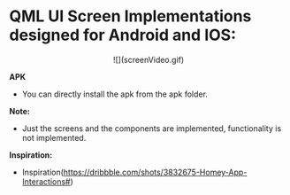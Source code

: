 # **QML UI Screen Implementations designed for Android and IOS:**

<p align="center">
![](screenVideo.gif)
</p>

**APK**
* You can directly install the apk from the apk folder.

**Note:**
* Just the screens and the components are implemented, functionality is not implemented.

**Inspiration:**
* Inspiration(https://dribbble.com/shots/3832675-Homey-App-Interactions#)

